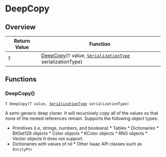 # DeepCopy

## Overview

| Return Value | Function |
| - | - |
| T | [DeepCopy](deepcopy.md#deepcopy)(`T` value, [`SerializationType`](../custom-enums/serializationtype.md) serializationType) |

## Functions

### DeepCopy()

`T DeepCopy(T value, `[`SerializationType`](../custom-enums/serializationtype.md)` serializationType)`

A semi-generic deep cloner. It will recursively copy all of the values so that none of the nested references remain. 
Supports the following object types: 
* Primitives (i.e, strings, numbers, and booleans) * Tables * Dictionaries * BitSet128 objects * Color objects * KColor objects * RNG objects * Vector objects 
It does not support: 
* Dictionaries with values of nil * Other Isaac API classes such as `EntityPtr` 

